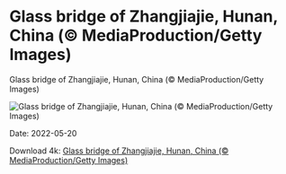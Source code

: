 # Glass bridge of Zhangjiajie, Hunan, China (© MediaProduction/Getty Images)

Glass bridge of Zhangjiajie, Hunan, China (© MediaProduction/Getty Images)

![Glass bridge of Zhangjiajie, Hunan, China (© MediaProduction/Getty Images)](https://bing.com/th?id=OHR.GlassBridge_EN-US6168516510_UHD.jpg&w=1024&h=576)

Date: 2022-05-20

Download 4k: [Glass bridge of Zhangjiajie, Hunan, China (© MediaProduction/Getty Images)](https://bing.com/th?id=OHR.GlassBridge_EN-US6168516510_UHD.jpg)

